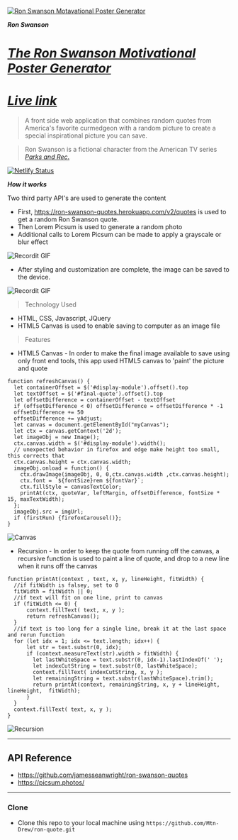<a href="https://ron-swanson-motivational-poster-generator.netlify.com"><img src="https://i.imgur.com/pn6j4r0.jpg" title="Ron Swanson Motavational Poster Generator" alt="Ron Swanson Motavational Poster Generator"></a>

***Ron Swanson***

# [_The Ron Swanson Motivational Poster Generator_](https://ron-swanson-motivational-poster-generator.netlify.com/#)
# [_Live link_](https://ron-swanson-motivational-poster-generator.netlify.com/#)

> A front side web application that combines random quotes from America's favorite curmedgeon with a random picture to create a special inspirational picture you can save.

> Ron Swanson is a fictional character from the American TV series [_Parks and Rec_.](https://www.nbc.com/parks-and-recreation)


[![Netlify Status](https://api.netlify.com/api/v1/badges/be4739e9-2c31-45fa-9916-d098808295d9/deploy-status)](https://app.netlify.com/sites/ron-swanson-motivational-poster-generator/deploys) 

***How it works***

Two third party API's are used to generate the content
- First, https://ron-swanson-quotes.herokuapp.com/v2/quotes is used to get a random Ron Swanson quote.
- Then Lorem Picsum is used to generate a random photo
- Additional calls to Lorem Picsum can be made to apply a grayscale or blur effect

![Recordit GIF](http://recordit.co/KdvESMWW0M.gif)

- After styling and customization are complete, the image can be saved to the device.

![Recordit GIF](https://recordit.co/0r7jVbPyeS.gif)

> Technology Used

- HTML, CSS, Javascript, JQuery
- HTML5 Canvas is used to enable saving to computer as an image file


> Features

- HTML5 Canvas - In order to make the final image available to save using only front end tools, this app used HTML5 canvas to 'paint' the picture and quote
```
function refreshCanvas() {
  let containerOffset = $('#display-module').offset().top
  let textOffset = $('#final-quote').offset().top
  let offsetDifference = containerOffset - textOffset
  if (offsetDifference < 0) offsetDifference = offsetDifference * -1
  offsetDifference += 50 
  offsetDifference += yAdjust;
  let canvas = document.getElementById("myCanvas");
  let ctx = canvas.getContext('2d');
  let imageObj = new Image();
  ctx.canvas.width = $('#display-module').width();
  // unexpected behavior in firefox and edge make height too small, this corrects that
  ctx.canvas.height = ctx.canvas.width; 
  imageObj.onload = function() {
    ctx.drawImage(imageObj, 0, 0,ctx.canvas.width ,ctx.canvas.height);
    ctx.font = `${fontSize}rem ${fontVar}`;
    ctx.fillStyle = canvasTextColor;
    printAt(ctx, quoteVar, leftMargin, offsetDifference, fontSize * 15, maxTextWidth);
  };
  imageObj.src = imgUrl; 
  if (firstRun) {firefoxCarousel()};
}
```
![Canvas](https://i.imgur.com/s8E1mcL.png)   
- Recursion - In order to keep the quote from running off the canvas, a recursive function is used to paint a line of quote, and drop to a new line when it runs off the canvas   
```
function printAt(context , text, x, y, lineHeight, fitWidth) {
  //if fitWidth is falsey, set to 0
  fitWidth = fitWidth || 0;
  //if text will fit on one line, print to canvas
  if (fitWidth <= 0) {
      context.fillText( text, x, y );
      return refreshCanvas();
  }
  //if text is too long for a single line, break it at the last space and rerun function
  for (let idx = 1; idx <= text.length; idx++) {
      let str = text.substr(0, idx);
      if (context.measureText(str).width > fitWidth) {  
        let lastWhiteSpace = text.substr(0, idx-1).lastIndexOf(' ');     
        let indexCutString = text.substr(0, lastWhiteSpace);
        context.fillText( indexCutString, x, y );
        let remainingString = text.substr(lastWhiteSpace).trim();
        return printAt(context, remainingString, x, y + lineHeight, lineHeight,  fitWidth);
      }
  }
  context.fillText( text, x, y );
}
```

![Recursion](https://i.imgur.com/zPTPclm.png)   

---

## API Reference
- https://github.com/jamesseanwright/ron-swanson-quotes
- https://picsum.photos/

---

### Clone

- Clone this repo to your local machine using `https://github.com/Mtn-Drew/ron-quote.git`


```
